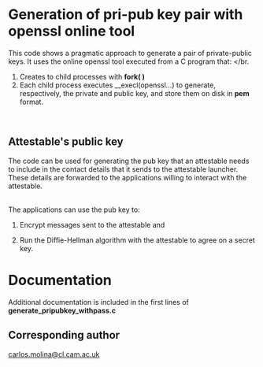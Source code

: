 # Generation of pri-pub key pair with openssl online tool
This code shows a pragmatic approach to generate a pair of private-public keys.
It uses the online openssl tool executed from a C program that:
</br. 

1. Creates to child processes with __fork( )__
1. Each child process executes __execl(openssl...)  to  generate,
    respectively, the private and public key, and store them on disk
    in __pem__ format.
</br>


## Attestable's public key
The code can be used for generating the pub key that an
attestable needs to include in the contact details that it sends to
the attestable launcher. These details are forwarded to the
applications willing to interact with the attestable. 

</br>The applications can use the pub key to: 

1. Encrypt messages sent to the attestable and

1. Run the Diffie-Hellman algorithm with the attestable to agree on
    a secret key.
     
 
# Documentation 
Additional documentation is included in the first lines of  __generate_pripubkey_withpass.c__ 

   
## Corresponding author  
carlos.molina@cl.cam.ac.uk

 
 
